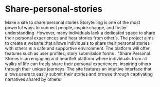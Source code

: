 # Share-personal-stories
Make a site to share personal stories
Storytelling is one of the most powerful ways to connect people, inspire change, and foster understanding. However, many individuals lack a dedicated space to share their personal experiences and hear stories from other’s.
The project aims to create a website that allows individuals to share their personal stories with others in a safe and supportive environment. The platform will offer features such as user profiles, story submission forms . 
"Share Personal Stories is an engaging and heartfelt platform where individuals from all walks of life can freely share their personal experiences, inspiring others through their unique journeys. The site features an intuitive interface that allows users to easily submit their stories and browse through captivating narratives shared by others.
